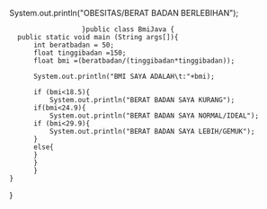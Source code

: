 System.out.println("OBESITAS/BERAT BADAN BERLEBIHAN");
                      
                      }public class BmiJava {
      public static void main (String args[]){
          int beratbadan = 50;
          float tinggibadan =150;
          float bmi =(beratbadan/(tinggibadan*tinggibadan));
          
          System.out.println("BMI SAYA ADALAH\t:"+bmi);
          
          if (bmi<18.5){
              System.out.println("BERAT BADAN SAYA KURANG");
          if(bmi<24.9){
              System.out.println("BERAT BADAN SAYA NORMAL/IDEAL");
          if (bmi<29.9){
              System.out.println("BERAT BADAN SAYA LEBIH/GEMUK");
          }
          else{
          }
          }
          }
    }
    
}
